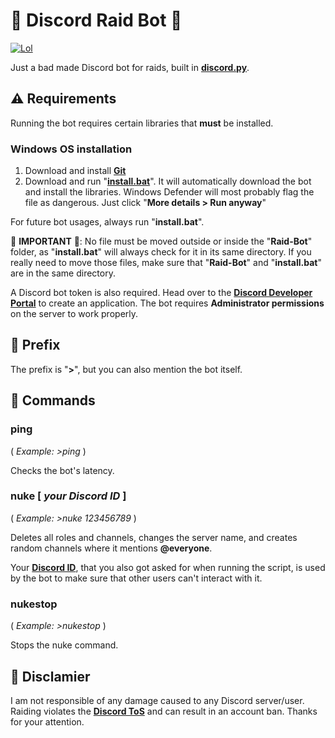 # 🔱 Discord Raid Bot 🔱

[![Lol](https://img.shields.io/static/v1?label=Literally&message=coding%20like%20a%20noob&color=blueviolet)](https://www.youtube.com/watch?v=iik25wqIuFo)

Just a bad made Discord bot for raids, built in [**discord.py**](https://discordpy.readthedocs.io/en/stable/index.html).

## ⚠️ Requirements

Running the bot requires certain libraries that **must** be installed.

### Windows OS installation

1. Download and install [**Git**](https://git-scm.com/download/)
2. Download and run "[**install.bat**](https://github.com/madkarmaa/Raid-Bot/releases/latest)". It will automatically download the bot and install the libraries. Windows Defender will most probably flag the file as dangerous. Just click "**More details > Run anyway**"

For future bot usages, always run "**install.bat**".

🚨 **IMPORTANT** 🚨: No file must be moved outside or inside the "**Raid-Bot**" folder, as "**install.bat**" will always check for it in its same directory. If you really need to move those files, make sure that "**Raid-Bot**" and "**install.bat**" are in the same directory.

A Discord bot token is also required. Head over to the [**Discord Developer Portal**](https://discord.com/developers/applications) to create an application. The bot requires **Administrator permissions** on the server to work properly.

## 📌 Prefix

The prefix is "**>**", but you can also mention the bot itself.

## 📝 Commands

### **ping**

( _Example: >ping_ )

Checks the bot's latency.

### **nuke [ _your Discord ID_ ]**

( _Example: >nuke 123456789_ )

Deletes all roles and channels, changes the server name, and creates random channels where it mentions **@everyone**.

Your [**Discord ID**](https://support.discord.com/hc/en-us/articles/206346498-Where-can-I-find-my-User-Server-Message-ID-), that you also got asked for when running the script, is used by the bot to make sure that other users can't interact with it.

### **nukestop**

( _Example: >nukestop_ )

Stops the nuke command.

## 🛑 Disclamier

I am not responsible of any damage caused to any Discord server/user. Raiding violates the [**Discord ToS**](https://discord.com/terms) and can result in an account ban. Thanks for your attention.
